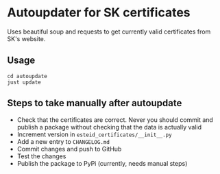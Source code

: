 # Autoupdater for SK certificates

Uses beautiful soup and requests to get currently valid certificates from SK's website. 

## Usage

```shell
cd autoupdate
just update
```

## Steps to take manually after autoupdate
* Check that the certificates are correct. Never you should commit and publish a package without checking that
  the data is actually valid
* Increment version in `esteid_certificates/__init__.py`
* Add a new entry to `CHANGELOG.md`
* Commit changes and push to GitHub
* Test the changes
* Publish the package to PyPi (currently, needs manual steps)
